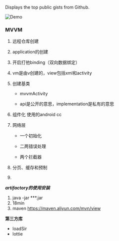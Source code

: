 Displays the top public gists from Github. 

![Demo](http://i.giphy.com/3o7TKW0nrNSwdar7Ms.gif)



### MVVM

1. 远程仓库创建

2. application的创建

3. 开启打他binding（双向数据绑定）

4. vm是由v创建的，view包括xml和activity

5. 创建基类

   - mvvmActivity

   - api是公开的意思，implementation是私有的意思

6. 组件化 使用的android cc

7. 网络层 

   * 一个初始化
   
   * 二两错误处理

   * 两个拦截器 
   
8. 分页、缓存和预制

9. 

   

***artifactory的使用安装***

1. java -jar ***.jar
2. 18min 
3. maven   https://maven.aliyun.com/mvn/view

**第三方库**

- loadSir
- lottie